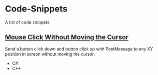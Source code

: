 # Code-Snippets
A list of code snippets.

## [Mouse Click Without Moving the Cursor](MouseClickWithoutMovingCursor/)
Send a button click down and button click up with PostMessage to any XY position in screen without moving the cursor.
* C#
* C++
